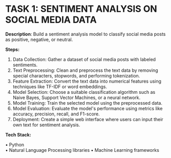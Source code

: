 # TASK 1: SENTIMENT ANALYSIS ON SOCIAL MEDIA DATA

**Description**: Build a sentiment analysis model to classify social media posts as positive, negative, or neutral.

**Steps:**
1. Data Collection: Gather a dataset of social media posts with labeled sentiments.
2. Text Preprocessing: Clean and preprocess the text data by removing special characters, stopwords, and performing tokenization.
3. Feature Extraction: Convert the text data into numerical features using techniques like TF-IDF or word embeddings.
4. Model Selection: Choose a suitable classification algorithm such as Naive Bayes, Support Vector Machines, or a neural network.
5. Model Training: Train the selected model using the preprocessed data.
6. Model Evaluation: Evaluate the model's performance using metrics like accuracy, precision, recall, and F1-score.
7. Deployment: Create a simple web interface where users can input their own text for sentiment analysis.

**Tech Stack:**

• Python  
• Natural Language Processing libraries 
• Machine Learning frameworks
